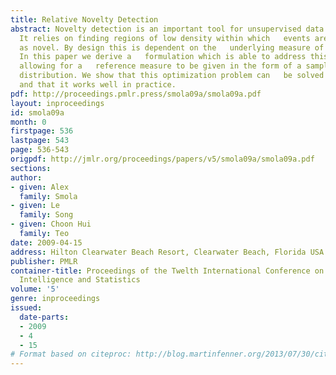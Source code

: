 ```yaml
---
title: Relative Novelty Detection
abstract: Novelty detection is an important tool for unsupervised data   analysis.
  It relies on finding regions of low density within which   events are then flagged
  as novel. By design this is dependent on the   underlying measure of the space.
  In this paper we derive a   formulation which is able to address this problem by
  allowing for a   reference measure to be given in the form of a sample from an   alternate
  distribution. We show that this optimization problem can   be solved efficiently
  and that it works well in practice.
pdf: http://proceedings.pmlr.press/smola09a/smola09a.pdf
layout: inproceedings
id: smola09a
month: 0
firstpage: 536
lastpage: 543
page: 536-543
origpdf: http://jmlr.org/proceedings/papers/v5/smola09a/smola09a.pdf
sections: 
author:
- given: Alex
  family: Smola
- given: Le
  family: Song
- given: Choon Hui
  family: Teo
date: 2009-04-15
address: Hilton Clearwater Beach Resort, Clearwater Beach, Florida USA
publisher: PMLR
container-title: Proceedings of the Twelth International Conference on Artificial
  Intelligence and Statistics
volume: '5'
genre: inproceedings
issued:
  date-parts:
  - 2009
  - 4
  - 15
# Format based on citeproc: http://blog.martinfenner.org/2013/07/30/citeproc-yaml-for-bibliographies/
---
```

